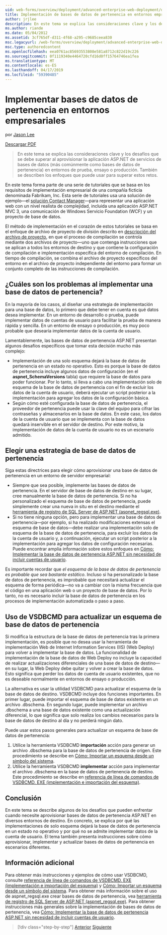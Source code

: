 ```yaml
---
uid: web-forms/overview/deployment/advanced-enterprise-web-deployment/deploying-membership-databases-to-enterprise-environments
title: Implementación de bases de datos de pertenencia en entornos empresariales | Microsoft Docs
author: jrjlee
description: En este tema se explica las consideraciones clave y los desafíos que se debe superar al aprovisionar bases de datos de servicios de aplicaciones de ASP.NET (más habitual...
ms.author: riande
ms.date: 05/04/2012
ms.assetid: 3cf765df-d311-4f68-a295-c9685ceea830
msc.legacyurl: /web-forms/overview/deployment/advanced-enterprise-web-deployment/deploying-membership-databases-to-enterprise-environments
msc.type: authoredcontent
ms.openlocfilehash: eea0761ac85693553808e581a8712c822d19c226
ms.sourcegitcommit: 0f1119340e4464720cfd16d0ff15764746ea1fea
ms.translationtype: MT
ms.contentlocale: es-ES
ms.lasthandoff: 04/17/2019
ms.locfileid: "59390485"
---
```

# <a name="deploying-membership-databases-to-enterprise-environments"></a>Implementar bases de datos de pertenencia en entornos empresariales

por [Jason Lee](https://github.com/jrjlee)

[Descargar PDF](https://msdnshared.blob.core.windows.net/media/MSDNBlogsFS/prod.evol.blogs.msdn.com/CommunityServer.Blogs.Components.WeblogFiles/00/00/00/63/56/8130.DeployingWebAppsInEnterpriseScenarios.pdf)

> En este tema se explica las consideraciones clave y los desafíos que se debe superar al aprovisionar la aplicación ASP.NET de servicios de bases de datos (más comúnmente como bases de datos de pertenencia) en entornos de prueba, ensayo o producción. También se describen los enfoques que puede usar para superar estos retos.


En este tema forma parte de una serie de tutoriales que se basa en los requisitos de implementación empresarial de una compañía ficticia denominada Fabrikam, Inc. Esta serie de tutoriales usa una solución de ejemplo&#x2014;el [solución Contact Manager](../web-deployment-in-the-enterprise/the-contact-manager-solution.md)&#x2014;para representar una aplicación web con un nivel realista de complejidad, incluida una aplicación ASP.NET MVC 3, una comunicación de Windows Servicio Foundation (WCF) y un proyecto de base de datos.

El método de implementación en el corazón de estos tutoriales se basa en el enfoque de archivo de proyecto de división descrito en [descripción del archivo de proyecto](../web-deployment-in-the-enterprise/understanding-the-project-file.md), en que el proceso de compilación se controla mediante dos archivos de proyecto&#x2014;uno que contenga instrucciones que se aplican a todos los entornos de destino y que contiene la configuración de compilación e implementación específica del entorno de compilación. En tiempo de compilación, se combina el archivo de proyecto específicos del entorno en el archivo de proyecto independiente del entorno para formar un conjunto completo de las instrucciones de compilación.

## <a name="what-are-the-issues-when-you-deploy-a-membership-database"></a>¿Cuáles son los problemas al implementar una base de datos de pertenencia?

En la mayoría de los casos, al diseñar una estrategia de implementación para una base de datos, lo primero que debe tener en cuenta es qué datos desea implementar. En un entorno de desarrollo o prueba, puede implementar datos de cuentas de usuario para facilitar la prueba de manera rápida y sencilla. En un entorno de ensayo o producción, es muy poco probable que desearía implementar datos de la cuenta de usuario.

Lamentablemente, las bases de datos de pertenencia ASP.NET presentan algunos desafíos específicos que tomar esta decisión mucho más complejo:

- Implementación de una solo esquema dejará la base de datos de pertenencia en un estado no operativo. Esto es porque la base de datos de pertenencia incluye algunos datos de configuración (en el **aspnet\_SchemaVersions** tabla) que requiere la base de datos para poder funcionar. Por lo tanto, si lleva a cabo una implementación solo de esquema de la base de datos de pertenencia con el fin de excluir los datos de la cuenta de usuario, deberá ejecutar un script posterior a la implementación para agregar los datos de la configuración básica.
- Según cómo esté configurada la base de datos de pertenencia, el proveedor de pertenencia puede usar la clave del equipo para cifrar las contraseñas y almacenarlos en la base de datos. En este caso, los datos de la cuenta de usuario que se implementa con la base de datos quedará inservible en el servidor de destino. Por este motivo, la implementación de datos de la cuenta de usuario no es un escenario admitido.

## <a name="choosing-a-membership-database-strategy"></a>Elegir una estrategia de base de datos de pertenencia

Siga estas directrices para elegir cómo aprovisionar una base de datos de pertenencia en un entorno de servidor empresarial:

- Siempre que sea posible, implemente las bases de datos de pertenencia. En el servidor de base de datos de destino en su lugar, cree manualmente la base de datos de pertenencia. Si no ha personalizado el esquema de base de datos de pertenencia, puede simplemente crear una nueva in situ en el destino mediante el [herramienta de registro de SQL Server de ASP.NET (aspnet\_regsql.exe)](https://msdn.microsoft.com/library/ms229862(v=vs.100).aspx).
- Si no tiene ninguna opción, pero para implementar una base de datos de pertenencia&#x2014;por ejemplo, si ha realizado modificaciones extensas el esquema de base de datos&#x2014;debe realizar una implementación solo de esquema de la base de datos de pertenencia, para excluir los datos de la cuenta de usuario y, a continuación, ejecutar un script posterior a la implementación para agregar los datos de configuración necesarias. Puede encontrar amplia información sobre estos enfoques en [Cómo: Implementar la base de datos de pertenencia ASP.NET sin necesidad de incluir cuentas de usuario](https://msdn.microsoft.com/library/ff361972(v=vs.100).aspx).

Es importante recordar que *el esquema de la base de datos de pertenencia es probable que sea bastante estático*. Incluso si ha personalizado la base de datos de pertenencia, es improbable que necesitará actualizar el esquema de forma periódica&#x2014;no va a cambiar con la misma frecuencia que el código en una aplicación web o un proyecto de base de datos. Por lo tanto, no es necesario incluir la base de datos de pertenencia en los procesos de implementación automatizada o paso a paso.

## <a name="using-vsdbcmd-to-update-a-membership-database-schema"></a>Uso de VSDBCMD para actualizar un esquema de base de datos de pertenencia

Si modifica la estructura de la base de datos de pertenencia tras la primera implementación, es posible que no desea usar la herramienta de implementación Web de Internet Information Services (IIS) (Web Deploy) para volver a implementar la base de datos. La funcionalidad de implementación de la base de datos de Web Deploy no incluye la capacidad de realizar actualizaciones diferenciales de una base de datos de destino&#x2014;en su lugar, la Web Deploy debe quitar y volver a crear la base de datos. Esto significa que perder los datos de cuenta de usuario existentes, que no es deseable normalmente en entornos de ensayo o producción.

La alternativa es usar la utilidad VSDBCMD para actualizar el esquema de la base de datos de destino. VSDBCMD incluye dos funciones importantes. En primer lugar, puede importar el esquema de base de datos existente en un archivo .dbschema. En segundo lugar, puede implementar un archivo .dbschema a una base de datos existente como una actualización diferencial, lo que significa que solo realiza los cambios necesarios para la base de datos de destino al día y no perderá ningún dato.

Puede usar estos pasos generales para actualizar un esquema de base de datos de pertenencia:

1. Utilice la herramienta VSDBCMD **importación** acción para generar un archivo .dbschema para la base de datos de pertenencia de origen. Este procedimiento se describe en [Cómo: Importar un esquema desde un símbolo del sistema](https://msdn.microsoft.com/library/dd172135.aspx).
2. Utilice la herramienta VSDBCMD **implementar** acción para implementar el archivo .dbschema en la base de datos de pertenencia de destino. Este procedimiento se describe en [referencia de línea de comandos de VSDBCMD. EXE (implementación e importación del esquema)](https://msdn.microsoft.com/library/dd193283.aspx).

## <a name="conclusion"></a>Conclusión

En este tema se describe algunos de los desafíos que pueden enfrentar cuando necesite aprovisionar bases de datos de pertenencia ASP.NET en diversos entornos de destino. En concreto, se explica por qué las implementaciones de solo esquema dejará la base de datos de pertenencia en un estado no operativo y por qué no se admite implementar datos de la cuenta de usuario. El tema también presenta instrucciones sobre cómo aprovisionar, implementar y actualizar bases de datos de pertenencia en escenarios diferentes.

## <a name="further-reading"></a>Información adicional

Para obtener más instrucciones y ejemplos de cómo usar VSDBCMD, consulte [referencia de línea de comandos de VSDBCMD. EXE (implementación e importación del esquema)](https://msdn.microsoft.com/library/dd193283.aspx) y [Cómo: Importar un esquema desde un símbolo del sistema](https://msdn.microsoft.com/library/dd172135.aspx). Para obtener más información sobre el uso de aspnet\_regsql.exe crear bases de datos de pertenencia, vea [herramienta de registro de SQL Server de ASP.NET (aspnet\_regsql.exe)](https://msdn.microsoft.com/library/ms229862(v=vs.100).aspx). Para obtener instrucciones más generales sobre la implementación de bases de datos de pertenencia, vea [Cómo: Implementar la base de datos de pertenencia ASP.NET sin necesidad de incluir cuentas de usuario](https://msdn.microsoft.com/library/ff361972(v=vs.100).aspx).

> [!div class="step-by-step"]
> [Anterior](deploying-database-role-memberships-to-test-environments.md)
> [Siguiente](excluding-files-and-folders-from-deployment.md)
